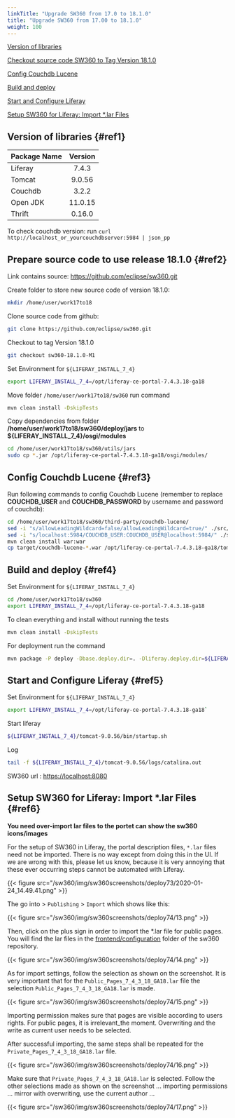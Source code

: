 ```yaml
---
linkTitle: "Upgrade SW360 from 17.0 to 18.1.0"
title: "Upgrade SW360 from 17.00 to 18.1.0"
weight: 100
---
```


[Version of libraries](#ref1)

[Checkout source code SW360 to Tag Version 18.1.0](#ref2)

[Config Couchdb Lucene](#ref3)

[Build and deploy](#ref4)

[Start and Configure Liferay](#ref5)

[Setup SW360 for Liferay: Import *.lar Files](#ref6)

## Version of libraries {#ref1}

| Package Name | Version |
| :----------- | :-----: |
| Liferay      |  7.4.3  |
| Tomcat       | 9.0.56  |
| Couchdb      |  3.2.2  |
| Open JDK     | 11.0.15 |
| Thrift       | 0.16.0  |

To check couchdb version: run `curl http://localhost_or_yourcouchdbserver:5984 | json_pp`

## Prepare source code to use release 18.1.0 {#ref2}

Link contains source: <https://github.com/eclipse/sw360.git>

Create folder to store new source code of version 18.1.0:

```sh
mkdir /home/user/work17to18
```

Clone source code from github:

```sh
git clone https://github.com/eclipse/sw360.git
```

Checkout to tag Version 18.1.0

```sh
git checkout sw360-18.1.0-M1
```

Set Environment for `${LIFERAY_INSTALL_7_4}`

```sh
export LIFERAY_INSTALL_7_4=/opt/liferay-ce-portal-7.4.3.18-ga18
```

Move folder `/home/user/work17to18/sw360` run command

```sh
mvn clean install -DskipTests
```

Copy dependencies from folder **/home/user/work17to18/sw360/deploy/jars** to **${LIFERAY_INSTALL_7_4}/osgi/modules**

```sh
cd /home/user/work17to18/sw360/utils/jars
sudo cp *.jar /opt/liferay-ce-portal-7.4.3.18-ga18/osgi/modules/
```

## Config Couchdb Lucene {#ref3}

Run following commands to config Couchdb Lucene (remember to replace **COUCHDB_USER** and **COUCHDB_PASSWORD** by username and password of couchdb):

```sh
cd /home/user/work17to18/sw360/third-party/couchdb-lucene/
sed -i "s/allowLeadingWildcard=false/allowLeadingWildcard=true/" ./src/main/resources/couchdb-lucene.ini
sed -i "s/localhost:5984/COUCHDB_USER:COUCHDB_USER@localhost:5984/" ./src/main/resources/couchdb-lucene.ini
mvn clean install war:war
cp target/couchdb-lucene-*.war /opt/liferay-ce-portal-7.4.3.18-ga18/tomcat-9.0.56/webapps/couchdb-lucene.war
```

## Build and deploy {#ref4}

Set Environment for `${LIFERAY_INSTALL_7_4}`

```sh
cd /home/user/work17to18/sw360
export LIFERAY_INSTALL_7_4=/opt/liferay-ce-portal-7.4.3.18-ga18
```

To clean everything and install without running the tests

```sh
mvn clean install -DskipTests
```

For deployment run the command

```sh
mvn package -P deploy -Dbase.deploy.dir=. -Dliferay.deploy.dir=${LIFERAY_INSTALL_7_4}/deploy -Dbackend.deploy.dir=${LIFERAY_INSTALL_7_4}/tomcat-9.0.56/webapps -Drest.deploy.dir=${LIFERAY_INSTALL_7_4}/tomcat-9.0.56/webapps -Dtest=org/eclipse/sw360/rest/resourceserver/restdocs/* -Dsurefire.failIfNoSpecifiedTests=false -DRunRestIntegrationTest=true
```

## Start and Configure Liferay {#ref5}

Set Environment for `${LIFERAY_INSTALL_7_4}`

```sh
export LIFERAY_INSTALL_7_4=/opt/liferay-ce-portal-7.4.3.18-ga18`
```

Start liferay

```sh
${LIFERAY_INSTALL_7_4}/tomcat-9.0.56/bin/startup.sh
```

Log

```sh
tail -f ${LIFERAY_INSTALL_7_4}/tomcat-9.0.56/logs/catalina.out
```

SW360 url : [https://localhost:8080](https://localhost:8080)

## Setup SW360 for Liferay: Import \*.lar Files {#ref6}

**You need over-import lar files to the portet can show the sw360 icons/images**

For the setup of SW360 in Liferay, the portal description files, `*.lar` files need not be imported. There is no way except from doing this in the UI. If we are wrong with this, please let us know, because it is very annoying that these ever occurring steps cannot be automated with Liferay.

{{< figure src="/sw360/img/sw360screenshots/deploy73/2020-01-24_14.49.41.png" >}}

The go into > `Publishing` > `Import` which shows like this:

{{< figure src="/sw360/img/sw360screenshots/deploy74/13.png" >}}

Then, click on the plus sign in order to import the \*.lar file for public pages. You will find the lar files in the [frontend/configuration](https://github.com/eclipse/sw360/tree/master/frontend/configuration) folder of the sw360 repository.

{{< figure src="/sw360/img/sw360screenshots/deploy74/14.png" >}}

As for import settings, follow the selection as shown on the screenshot. It is very important that for the `Public_Pages_7_4_3_18_GA18.lar` file the selection `Public_Pages_7_4_3_18_GA18.lar` is made.

{{< figure src="/sw360/img/sw360screenshots/deploy74/15.png" >}}

Importing permission makes sure that pages are visible according to users rights. For public pages, it is irrelevant_the moment. Overwriting and the write as current user needs to be selected.

After successful importing, the same steps shall be repeated for the `Private_Pages_7_4_3_18_GA18.lar` file.

{{< figure src="/sw360/img/sw360screenshots/deploy74/16.png" >}}

Make sure that `Private_Pages_7_4_3_18_GA18.lar` is selected. Follow the other selections made as shown on the screenshot ... importing permissions ... mirror with overwriting, use the current author ...

{{< figure src="/sw360/img/sw360screenshots/deploy74/17.png" >}}
